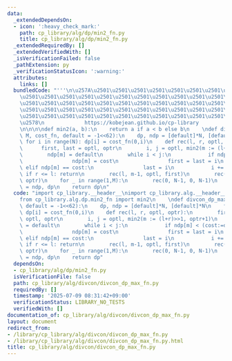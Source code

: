 ```yaml
---
data:
  _extendedDependsOn:
  - icon: ':heavy_check_mark:'
    path: cp_library/alg/dp/min2_fn.py
    title: cp_library/alg/dp/min2_fn.py
  _extendedRequiredBy: []
  _extendedVerifiedWith: []
  _isVerificationFailed: false
  _pathExtension: py
  _verificationStatusIcon: ':warning:'
  attributes:
    links: []
  bundledCode: "'''\n\u257A\u2501\u2501\u2501\u2501\u2501\u2501\u2501\u2501\u2501\u2501\
    \u2501\u2501\u2501\u2501\u2501\u2501\u2501\u2501\u2501\u2501\u2501\u2501\u2501\
    \u2501\u2501\u2501\u2501\u2501\u2501\u2501\u2501\u2501\u2501\u2501\u2501\u2501\
    \u2501\u2501\u2501\u2501\u2501\u2501\u2501\u2501\u2501\u2501\u2501\u2501\u2501\
    \u2501\u2501\u2501\u2501\u2501\u2501\u2501\u2501\u2501\u2501\u2501\u2501\u2501\
    \u2578\n             https://kobejean.github.io/cp-library               \n'''\n\
    \n\n\n\ndef min2(a, b):\n    return a if a < b else b\n    \ndef divcon_dp_max(N,\
    \ M, cost_fn, default = -1<<62):\n    dp, ndp = [default]*N, [default]*N\n   \
    \ for i in range(N): dp[i] = cost_fn(0,i)\n    def rec(l, r, optl, optr):\n  \
    \      first, last = optl, optr\n        i, j = optl, min2(m := (l+r)>>1, optr+1)\n\
    \        ndp[m] = default\n        while i < j:\n            if ndp[m] < (cost:=dp[i]+cost_fn(i,m)):\n\
    \                ndp[m] = cost\n                first = last = i\n           \
    \ elif ndp[m] == cost:\n                last = i\n            i += 1\n       \
    \ if r <= l: return\n        rec(l, m-1, optl, first)\n        rec(m+1, r, last,\
    \ optr)\n    for _ in range(1,M):\n        rec(0, N-1, 0, N-1)\n        dp, ndp\
    \ = ndp, dp\n    return dp\n"
  code: "import cp_library.__header__\nimport cp_library.alg.__header__\nimport cp_library.alg.divcon.__header__\n\
    from cp_library.alg.dp.min2_fn import min2\n    \ndef divcon_dp_max(N, M, cost_fn,\
    \ default = -1<<62):\n    dp, ndp = [default]*N, [default]*N\n    for i in range(N):\
    \ dp[i] = cost_fn(0,i)\n    def rec(l, r, optl, optr):\n        first, last =\
    \ optl, optr\n        i, j = optl, min2(m := (l+r)>>1, optr+1)\n        ndp[m]\
    \ = default\n        while i < j:\n            if ndp[m] < (cost:=dp[i]+cost_fn(i,m)):\n\
    \                ndp[m] = cost\n                first = last = i\n           \
    \ elif ndp[m] == cost:\n                last = i\n            i += 1\n       \
    \ if r <= l: return\n        rec(l, m-1, optl, first)\n        rec(m+1, r, last,\
    \ optr)\n    for _ in range(1,M):\n        rec(0, N-1, 0, N-1)\n        dp, ndp\
    \ = ndp, dp\n    return dp"
  dependsOn:
  - cp_library/alg/dp/min2_fn.py
  isVerificationFile: false
  path: cp_library/alg/divcon/divcon_dp_max_fn.py
  requiredBy: []
  timestamp: '2025-07-09 08:31:42+09:00'
  verificationStatus: LIBRARY_NO_TESTS
  verifiedWith: []
documentation_of: cp_library/alg/divcon/divcon_dp_max_fn.py
layout: document
redirect_from:
- /library/cp_library/alg/divcon/divcon_dp_max_fn.py
- /library/cp_library/alg/divcon/divcon_dp_max_fn.py.html
title: cp_library/alg/divcon/divcon_dp_max_fn.py
---
```

